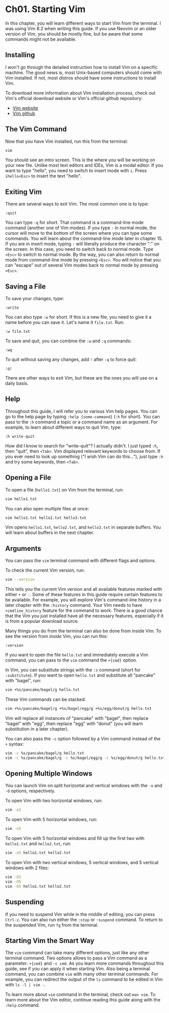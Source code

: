 # Ch01. Starting Vim

In this chapter, you will learn different ways to start Vim from the terminal. I was using Vim 8.2 when writing this guide. If you use Neovim or an older version of Vim, you should be mostly fine, but be aware that some commands might not be available.

## Installing

I won't go through the detailed instruction how to install Vim on a specific machine. The good news is, most Unix-based computers should come with Vim installed. If not, most distros should have some instructions to install Vim.

To download more information about Vim installation process, check out Vim's official download website or Vim's official github repository:
- [Vim website](https://www.vim.org/download.php)
- [Vim github](https://github.com/vim/vim)

## The Vim Command

Now that you have Vim installed, run this from the terminal:

```bash
vim
```

You should see an intro screen. This is the where you will be working on your new file. Unlike most text editors and IDEs, Vim is a modal editor. If you want to type "hello", you need to switch to insert mode with `i`. Press `ihello<Esc>` to insert the text "hello".

## Exiting Vim

There are several ways to exit Vim. The most common one is to type:

```
:quit
```

You can type `:q` for short. That command is a command-line mode command (another one of Vim modes). If you type `:` in normal mode, the cursor will move to the bottom of the screen where you can type some commands. You will learn about the command-line mode later in chapter 15. If you are in insert mode, typing `:` will literally produce the character ":" on the screen. In this case, you need to switch back to normal mode. Type `<Esc>` to switch to normal mode. By the way, you can also return to normal mode from command-line mode by pressing `<Esc>`. You will notice that you can "escape" out of several Vim modes back to normal mode by pressing `<Esc>`.

## Saving a File

To save your changes, type:

```
:write
```

You can also type `:w` for short. If this is a new file, you need to give it a name before you can save it. Let's name it `file.txt`. Run:

```
:w file.txt
```

To save and quit, you can combine the `:w` and `:q` commands:

```
:wq
```

To quit without saving any changes, add `!` after `:q` to force quit:

```
:q!
```

There are other ways to exit Vim, but these are the ones you will use on a daily basis.

## Help

Throughout this guide, I will refer you to various Vim help pages. You can go to the help page by typing `:help {some-command}` (`:h` for short). You can pass to the `:h` command a topic or a command name as an argument. For example, to learn about different ways to quit Vim, type:

```
:h write-quit
```

How did I know to search for "write-quit"? I actually didn't. I just typed `:h`, then "quit", then `<Tab>`. Vim displayed relevant keywords to choose from. If you ever need to look up something ("I wish Vim can do this..."), just type `:h` and try some keywords, then `<Tab>`.

## Opening a File

To open a file (`hello1.txt`) on Vim from the terminal, run:

```bash
vim hello1.txt
```

You can also open multiple files at once:

```bash
vim hello1.txt hello2.txt hello3.txt
```

Vim opens `hello1.txt`, `hello2.txt`, and `hello3.txt` in separate buffers. You will learn about buffers in the next chapter.

## Arguments

You can pass the `vim` terminal command with different flags and options.

To check the current Vim version, run:

```bash
vim --version
```

This tells you the current Vim version and all available features marked with either `+` or `-`. Some of these features in this guide require certain features to be available. For example, you will explore Vim's command-line history in a later chapter with the `:history` command. Your Vim needs to have `+cmdline_history` feature for the command to work. There is a good chance that the Vim you just installed have all the necessary features, especially if it is from a popular download source.

Many things you do from the terminal can also be done from inside Vim. To see the version from *inside* Vim, you can run this: 

```
:version
```

If you want to open the file `hello.txt` and immediately execute a Vim command, you can pass to the `vim` command the `+{cmd}` option.

In Vim, you can substitute strings with the `:s` command (short for `:substitute`). If you want to open `hello.txt` and substitute all "pancake" with "bagel", run:

```bash
vim +%s/pancake/bagel/g hello.txt
```

These Vim commands can be stacked:

```bash
vim +%s/pancake/bagel/g +%s/bagel/egg/g +%s/egg/donut/g hello.txt
```

Vim will replace all instances of "pancake" with "bagel", then replace "bagel" with "egg", then replace "egg" with "donut" (you will learn substitution in a later chapter).

You can also pass the `-c` option followed by a Vim command instead of the `+` syntax:

```bash
vim -c %s/pancake/bagel/g hello.txt
vim -c %s/pancake/bagel/g -c %s/bagel/egg/g -c %s/egg/donut/g hello.txt
```

## Opening Multiple Windows

You can launch Vim on split horizontal and vertical windows with the `-o` and `-O` options, respectively.

To open Vim with two horizontal windows, run:

```bash
vim -o2
```

To open Vim with 5 horizontal windows, run:

```bash
vim -o5
```

To open Vim with 5 horizontal windows and fill up the first two with `hello1.txt` and `hello2.txt`, run:

```bash
vim -o5 hello1.txt hello2.txt
```

To open Vim with two vertical windows, 5 vertical windows, and 5 vertical windows with 2 files:

```bash
vim -O2
vim -O5
vim -O5 hello1.txt hello2.txt
```

## Suspending

If you need to suspend Vim while in the middle of editing, you can press `Ctrl-z`. You can also run either the `:stop` or `:suspend` command. To return to the suspended Vim, run `fg` from the terminal.

## Starting Vim the Smart Way

The `vim` command can take many different options, just like any other terminal command. Two options allows to pass a Vim command as a parameter: `+{cmd}` and `-c cmd`. As you learn more commands throughout this guide, see if you can apply it when starting Vim. Also being a terminal command, you can combine `vim` with many other terminal commands. For example, you can redirect the output of the `ls` command to be edited in Vim with `ls -l | vim -`.

To learn more about `vim` command in the terminal, check out `man vim`. To learn more about the Vim editor, continue reading this guide along with the `:help` command.
